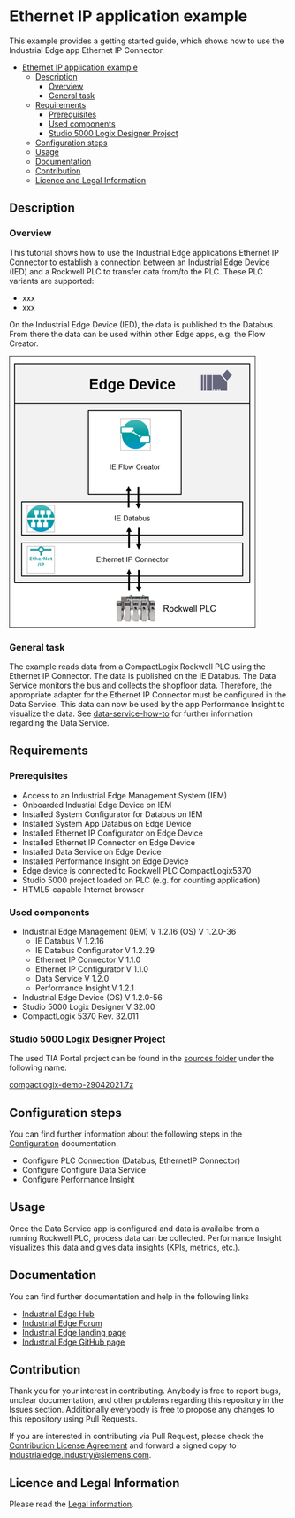 # Ethernet IP application example

This example provides a getting started guide, which shows how to use the Industrial Edge app Ethernet IP Connector.

- [Ethernet IP application example](#ethernet-ip-application-example)
  - [Description](#description)
    - [Overview](#overview)
    - [General task](#general-task)
  - [Requirements](#requirements)
    - [Prerequisites](#prerequisites)
    - [Used components](#used-components)
    - [Studio 5000 Logix Designer Project](#studio-5000-logix-designer-project)
  - [Configuration steps](#configuration-steps)
  - [Usage](#usage)
  - [Documentation](#documentation)
  - [Contribution](#contribution)
  - [Licence and Legal Information](#licence-and-legal-information)

## Description

### Overview

This tutorial shows how to use the Industrial Edge applications Ethernet IP Connector to establish a connection between an Industrial Edge Device (IED) and a Rockwell PLC to transfer data from/to the PLC. These PLC variants are supported:

* xxx
* xxx

On the Industrial Edge Device (IED), the data is published to the Databus. From there the data can be used within other Edge apps, e.g. the Flow Creator.

![Overview](/docs/graphics/overview-eip.png)

### General task

The example reads data from a CompactLogix Rockwell PLC using the Ethernet IP Connector. The data is published on the IE Databus. The Data Service monitors the bus and collects the shopfloor data. Therefore, the appropriate adapter for the Ethernet IP Connector must be configured in the Data Service. This data can now be used by the app Performance Insight to visualize the data. See [data-service-how-to](https://github.com/industrial-edge/data-service-configure-s7-adapter-to-collect-data) for further information regarding the Data Service.

## Requirements

### Prerequisites

- Access to an Industrial Edge Management System (IEM)
- Onboarded Industial Edge Device on IEM
- Installed System Configurator for Databus on IEM
- Installed System App Databus on Edge Device
- Installed Ethernet IP Configurator on Edge Device
- Installed Ethernet IP Connector on Edge Device
- Installed Data Service on Edge Device
- Installed Performance Insight on Edge Device
- Edge device is connected to Rockwell PLC CompactLogix5370
- Studio 5000 project loaded on PLC (e.g. for counting application)
- HTML5-capable Internet browser

### Used components

- Industrial Edge Management (IEM) V 1.2.16 (OS) V 1.2.0-36
  - IE Databus V 1.2.16
  - IE Databus Configurator V 1.2.29
  - Ethernet IP Connector V 1.1.0
  - Ethernet IP Configurator V 1.1.0
  - Data Service V 1.2.0
  - Performance Insight V 1.2.1
- Industrial Edge Device (OS) V 1.2.0-56
- Studio 5000 Logix Designer V 32.00
- CompactLogix 5370 Rev. 32.011

### Studio 5000 Logix Designer Project

The used TIA Portal project can be found in the [sources folder](/src) under the following name:

[compactlogix-demo-29042021.7z](./src/compactlogix-demo-29042021.7z)

## Configuration steps

You can find further information about the following steps in the [Configuration](/docs/Installation.md) documentation.

- Configure PLC Connection (Databus, EthernetIP Connector)
- Configure Configure Data Service
- Configure Performance Insight

## Usage

Once the Data Service app is configured and data is availalbe from a running Rockwell PLC, process data can be collected. Performance Insight visualizes this data and gives data insights (KPIs, metrics, etc.).

## Documentation

You can find further documentation and help in the following links

- [Industrial Edge Hub](https://iehub.eu1.edge.siemens.cloud/#/documentation)
- [Industrial Edge Forum](https://www.siemens.com/industrial-edge-forum)
- [Industrial Edge landing page](https://new.siemens.com/global/en/products/automation/topic-areas/industrial-edge/simatic-edge.html)
- [Industrial Edge GitHub page](https://github.com/industrial-edge)
  
## Contribution

Thank you for your interest in contributing. Anybody is free to report bugs, unclear documentation, and other problems regarding this repository in the Issues section.
Additionally everybody is free to propose any changes to this repository using Pull Requests.

If you are interested in contributing via Pull Request, please check the [Contribution License Agreement](Siemens_CLA_1.1.pdf) and forward a signed copy to [industrialedge.industry@siemens.com](mailto:industrialedge.industry@siemens.com?subject=CLA%20Agreement%20Industrial-Edge).

## Licence and Legal Information

Please read the [Legal information](./LICENSE.md).

